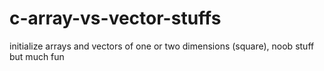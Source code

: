 # c-array-vs-vector-stuffs
initialize arrays and vectors of one or two dimensions (square), noob stuff but much fun
